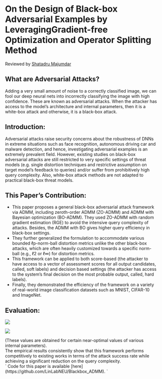 # On the Design of Black-box Adversarial Examples by LeveragingGradient-free Optimization and Operator Splitting Method
Reviewed by [Shatadru Majumdar](https://www.linkedin.com/in/shatadru-majumdar-ab262317b/)
## What are Adversarial Attacks?
Adding a very small amount of noise to a correctly classified image, we can fool our deep neural nets into incorrectly classifying the image with high confidence. These are known as adversarial attacks. When the attacker has access to the model’s architecture and internal parameters, then it is a white-box attack and otherwise, it is a black-box attack.
## Introduction:
Adversarial attacks raise security concerns about the robustness of DNNs in extreme situations such as face recognition, autonomous driving car and malware detection, and hence, investigating adversarial examples is an extremely prevalent field. However, existing studies on black-box adversarial attacks are still restricted to very specific settings of threat models (e.g. single distortion techniques and restrictive assumption on target model’s feedback to queries) and/or suffer from prohibitively high query complexity. Also, white-box attack methods are not adapted to practical black-box threat models.
## This Paper’s Contribution:
* This paper proposes a general black-box adversarial attack framework via ADMM, including zeroth-order ADMM (ZO-ADMM) and ADMM with Bayesian optimization (BO-ADMM). They used ZO-ADMM with random gradient estimation (RGE) to avoid the intensive query complexity of attacks. Besides, the ADMM with BO gives higher query efficiency in black-box settings.
* They further generalized the formulation to accommodate various bounded ℓp-norm-ball distortion metrics unlike the other black-box attacks, which are often heavily customized towards a specific norm-ball (e.g., ℓ2 or ℓ∞) for distortion metrics.
* This framework can be applied to both score-based (the attacker to have access to a vector of assessment scores for all output candidates, called, soft labels) and decision based settings (the attacker has access to the system’s final decision on the most probable output, called, hard labels).
* Finally, they demonstrated the efficiency of the framework on a variety of real-world image classification datasets such as MNIST, CIFAR-10 and ImageNet. 
## Evaluation:
<p>
  <img src="https://github.com/shatadru99/ICCV19-Paper-Review/blob/name-paper_reviews/images/BlackBox_FrameWork_Results.JPG">
</p>
<p>
  <img src="https://github.com/shatadru99/ICCV19-Paper-Review/blob/name-paper_reviews/images/table.JPG">
</p>
(These values are obtained for certain near-optimal values of various internal parameters). <br> The empirical results consistently show that this framework performs competitively to existing works in terms of the attack success rate while achieving a significant reduction on the query complexity. <br>
` Code for this paper is available [here](https://github.com/LinLabNEU/Blackbox_ADMM). `
